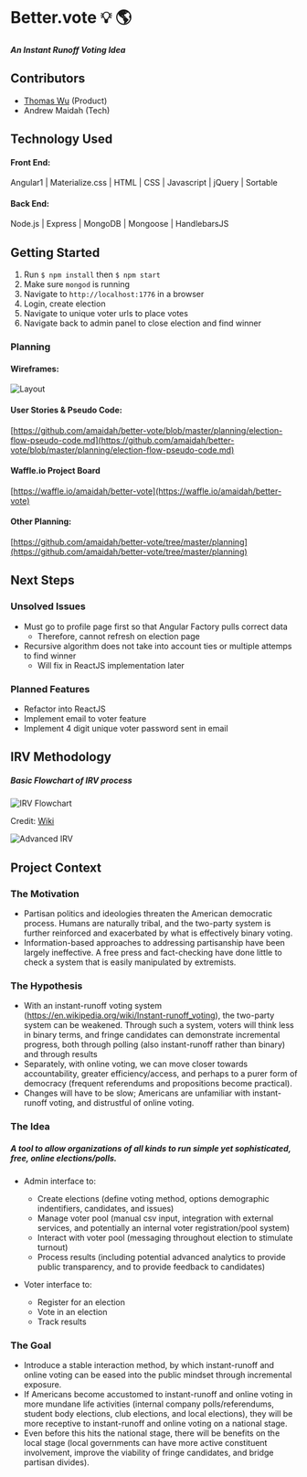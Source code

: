 # Better.vote :bulb: :earth_americas:
##### An Instant Runoff Voting Idea

## Contributors

- [Thomas Wu](https://www.linkedin.com/in/tom-wu) (Product)
- Andrew Maidah (Tech)

## Technology Used

#### Front End:

Angular1 | Materialize.css | HTML | CSS | Javascript | jQuery | Sortable

#### Back End:

Node.js | Express | MongoDB | Mongoose | HandlebarsJS

## Getting Started

1. Run `$ npm install` then `$ npm start`
2. Make sure `mongod` is running
3. Navigate to `http://localhost:1776` in a browser
4. Login, create election
5. Navigate to unique voter urls to place votes
6. Navigate back to admin panel to close election and find winner

### Planning

#### Wireframes:

![Layout](https://raw.githubusercontent.com/amaidah/better-vote/master/public/assets/layout-sketch.jpg)

#### User Stories & Pseudo Code:

[https://github.com/amaidah/better-vote/blob/master/planning/election-flow-pseudo-code.md](https://github.com/amaidah/better-vote/blob/master/planning/election-flow-pseudo-code.md)

#### Waffle.io Project Board

[https://waffle.io/amaidah/better-vote](https://waffle.io/amaidah/better-vote)

#### Other Planning:

[https://github.com/amaidah/better-vote/tree/master/planning](https://github.com/amaidah/better-vote/tree/master/planning)

## Next Steps

### Unsolved Issues

- Must go to profile page first so that Angular Factory pulls correct data
  - Therefore, cannot refresh on election page
- Recursive algorithm does not take into account ties or multiple attemps to find winner
  - Will fix in ReactJS implementation later

### Planned Features

- Refactor into ReactJS
- Implement email to voter feature
- Implement 4 digit unique voter password sent in email

## IRV Methodology

##### Basic Flowchart of IRV process

![IRV Flowchart](https://upload.wikimedia.org/wikipedia/commons/b/b9/IRV_counting_flowchart.svg)

Credit: [Wiki](https://en.wikipedia.org/wiki/Instant-runoff_voting#Process)

![Advanced IRV](https://raw.githubusercontent.com/amaidah/better-vote/master/public/assets/two-method-flow.png)

## Project Context

### The Motivation

- Partisan politics and ideologies threaten the American democratic process. Humans are naturally tribal, and the two-party system is further reinforced and exacerbated by what is effectively binary voting.
- Information-based approaches to addressing partisanship have been largely ineffective. A free press and fact-checking have done little to check a system that is easily manipulated by extremists.

### The Hypothesis

- With an instant-runoff voting system (https://en.wikipedia.org/wiki/Instant-runoff_voting), the two-party system can be weakened. Through such a system, voters will think less in binary terms, and fringe candidates can demonstrate incremental progress, both through polling (also instant-runoff  rather than binary) and through results
- Separately, with online voting, we can move closer towards accountability, greater efficiency/access, and perhaps to a purer form of democracy (frequent referendums and propositions become practical).
- Changes will have to be slow; Americans are unfamiliar with instant-runoff voting, and distrustful of online voting.

### The Idea

##### A tool to allow organizations of all kinds to run simple yet sophisticated, free, online elections/polls.

- Admin interface to:

  - Create elections (define voting method, options demographic indentifiers, candidates, and issues)
  - Manage voter pool (manual csv input, integration with external services, and potentially an internal voter registration/pool system)
  - Interact with voter pool (messaging throughout election to stimulate turnout)
  - Process results (including potential advanced analytics to provide public transparency, and to provide feedback to candidates)

- Voter interface to:

  - Register for an election
  - Vote in an election
  - Track results

### The Goal

- Introduce a stable interaction method, by which instant-runoff and online voting can be eased into the public mindset through incremental exposure.
- If Americans become accustomed to instant-runoff and online voting in more mundane life activities (internal company polls/referendums, student body elections, club elections, and local elections), they will be more receptive to instant-runoff and online voting on a national stage.
- Even before this hits the national stage, there will be benefits on the local stage (local governments can have more active constituent involvement, improve the viability of fringe candidates, and bridge partisan divides).
